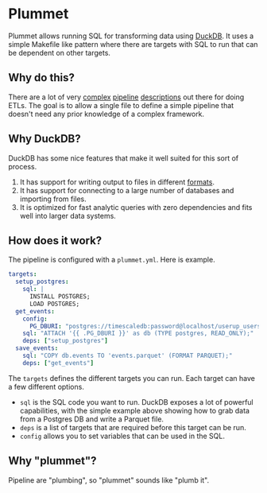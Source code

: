 # Plummet

Plummet allows running SQL for transforming data using [DuckDB](https://duckdb.org). It uses a simple Makefile like pattern where there are targets with SQL to run that can be dependent on other targets.

## Why do this?

There are a lot of very [complex](https://docs.dagster.io/getting-started/quickstart#understanding-the-code) [pipeline](https://docs.prefect.io/latest/tutorial/flows/#run-your-first-flow) [descriptions](https://airflow.apache.org/docs/apache-airflow/stable/index.html#workflows-as-code) out there for doing ETLs. The goal is to allow a single file to define a simple pipeline that doesn't need any prior knowledge of a complex framework.

## Why DuckDB?

DuckDB has some nice features that make it well suited for this sort of process.

1. It has support for writing output to files in different [formats](https://duckdb.org/docs/sql/statements/copy#format-specific-options).
1. It has support for connecting to a large number of databases and importing from files.
1. It is optimized for fast analytic queries with zero dependencies and fits well into larger data systems.

## How does it work?

The pipeline is configured with a `plummet.yml`. Here is example.

```yml
targets:
  setup_postgres:
    sql: |
      INSTALL POSTGRES;
      LOAD POSTGRES;
  get_events:
    config:
      PG_DBURI: "postgres://timescaledb:password@localhost/userup_userservice"
    sql: "ATTACH '{{ .PG_DBURI }}' as db (TYPE postgres, READ_ONLY);"
    deps: ["setup_postgres"]
  save_events:
    sql: "COPY db.events TO 'events.parquet' (FORMAT PARQUET);"
    deps: ["get_events"]
```

The `targets` defines the different targets you can run. Each target can have a few different options.

- `sql` is the SQL code you want to run. DuckDB exposes a lot of powerful capabilities, with the simple example above showing how to grab data from a Postgres DB and write a Parquet file.
- `deps` is a list of targets that are required before this target can be run.
- `config` allows you to set variables that can be used in the SQL.

## Why "plummet"?

Pipeline are "plumbing", so "plummet" sounds like "plumb it".
